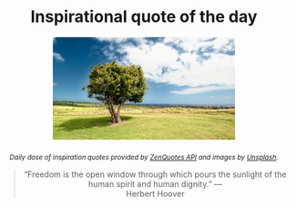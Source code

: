 
<div align="center">

# Inspirational quote of the day

<img src="./data/photo.jpeg" alt="Beautiful nature photo" width="320" height="180">

<sub><i>Daily dose of inspiration quotes provided by [ZenQuotes API](https://zenquotes.io/) and images by [Unsplash](https://unsplash.com/).</i></sub>


<blockquote>&ldquo;Freedom is the open window through which pours the sunlight of the human spirit and human dignity.&rdquo; &mdash; <footer>Herbert Hoover</footer></blockquote>

</div>
